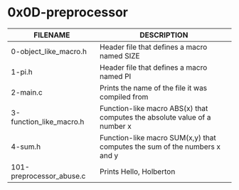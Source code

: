# **0x0D-preprocessor**

|FILENAME|DESCRIPTION|
|---------|-----------|
|0-object_like_macro.h|	Header file that defines a macro named SIZE
|1-pi.h|	Header file that defines a macro named PI
|2-main.c|	Prints the name of the file it was compiled from
|3-function_like_macro.h|	Function-like macro ABS(x) that computes the absolute value of a number x
|4-sum.h|	Function-like macro SUM(x,y) that computes the sum of the numbers x and y
|101-preprocessor_abuse.c|	Prints Hello, Holberton
